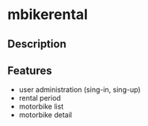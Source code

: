 # mbikerental
## Description
## Features
* user administration (sing-in, sing-up)
* rental period
* motorbike list
* motorbike detail

